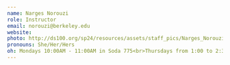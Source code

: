```yaml
---
name: Narges Norouzi
role: Instructor
email: norouzi@berkeley.edu
website:
photo: http://ds100.org/sp24/resources/assets/staff_pics/Narges_Norouzi.jpg
pronouns: She/Her/Hers
oh: Mondays 10:00AM - 11:00AM in Soda 775<br>Thursdays from 1:00 to 2:30PM in <a href="https://www.google.com/maps/place/Warren+Hall/@37.8744309,-122.2668205,17z/data=!3m1!4b1!4m6!3m5!1s0x80857e9fc96d7f9b:0x1f3694d1fb1a1f03!8m2!3d37.8744309!4d-122.2668205!16s%2Fg%2F11bwgfg2jf?entry=ttu">Warren Hall</a> (Room 101-BC)
---
```

